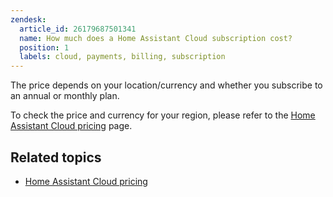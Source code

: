 ```yaml
---
zendesk:
  article_id: 26179687501341
  name: How much does a Home Assistant Cloud subscription cost?
  position: 1
  labels: cloud, payments, billing, subscription
---
```


The price depends on your location/currency and whether you subscribe to an annual or monthly plan.

To check the price and currency for your region, please refer to the [Home Assistant Cloud pricing](https://www.nabucasa.com/pricing/) page.

## Related topics

- [Home Assistant Cloud pricing](https://www.nabucasa.com/pricing/)
